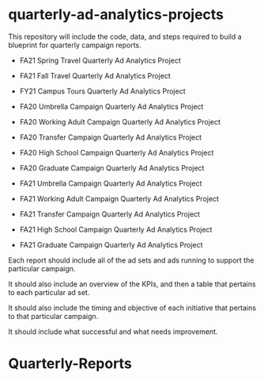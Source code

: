 # quarterly-ad-analytics-projects

This repository will include the code, data, and steps required to build a blueprint for quarterly campaign reports. 

* FA21 Spring Travel Quarterly Ad Analytics Project

* FA21 Fall Travel Quarterly Ad Analytics Project

* FY21 Campus Tours Quarterly Ad Analytics Project

* FA20 Umbrella Campaign Quarterly Ad Analytics Project

* FA20 Working Adult Campaign Quarterly Ad Analytics Project

* FA20 Transfer Campaign Quarterly Ad Analytics Project

* FA20 High School Campaign Quarterly Ad Analytics Project

* FA20 Graduate Campaign Quarterly Ad Analytics Project

* FA21 Umbrella Campaign Quarterly Ad Analytics Project

* FA21 Working Adult Campaign Quarterly Ad Analytics Project

* FA21 Transfer Campaign Quarterly Ad Analytics Project

* FA21 High School Campaign Quarterly Ad Analytics Project

* FA21 Graduate Campaign Quarterly Ad Analytics Project

Each report should include all of the ad sets and ads running to support the particular campaign. 

It should also include an overview of the KPIs, and then a table that pertains to each particular ad set.

It should also include the timing and objective of each initiative that pertains to that particular campaign. 

It should include what successful and what needs improvement. 
# Quarterly-Reports
